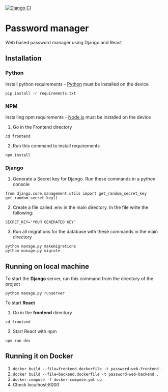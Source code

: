 [![Django CI](https://github.com/7ubi/Passwordmanager/actions/workflows/django.yml/badge.svg)](https://github.com/7ubi/Passwordmanager/actions/workflows/django.yml)
# Password manager
 Web based password manager using Django and React

## Installation

### Python
Install python requirements - [Python](https://www.python.org/downloads/) must be installed on the device
```
pip install -r requirements.txt
```

### NPM
Installing npm requirements - [Node.js](https://nodejs.org/en/download/) must be installed on the device
1. Go in the Frontend directory

```
cd frontend
```

2. Run this command to install requirements

```
npm install
```

### Django
1. Generate a Secret key for Django. Run these commands in a python console
```
from django.core.management.utils import get_random_secret_key  
get_random_secret_key()
```

2. Create a file called .env in the main directory.
In the file write the following:
```
SECRET_KEY='YOUR GENERATED KEY'
```

3. Run all migrations for the database with these commands in the main directory
```
python manage.py makemigrations
python manage.py migrate
```

## Running on local machine

To start the <b>Django</b> server, run this command from the directory of the project
```
python manage.py runserver
```

To start <b>React</b>
1. Go in the <b>frontend</b> directory
```
cd frontend
```
2. Start React with npm
```
npm run dev
```

## Running it on Docker

1. ```docker build --file=frontend.dockerfile -t password-web-frontend .```
2. ```docker build --file=backend.dockerfile -t password-web-backend .```
3. ```docker-compose -f docker-compose.yml up```
4. Check localhost:8000
